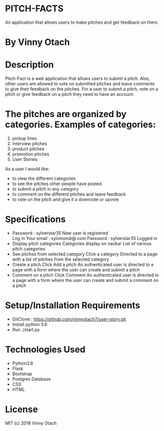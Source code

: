  # PITCH-FACTS
An application that allows users to make pitches and get feedback on them. 

 # By Vinny Otach

 # Description
Pitch-Fact  is a web application that allows users to submit a pitch. Also, other users are allowed to vote on submitted pitches and leave comments to give their feedback on the pitches. For a user to submit a pitch, vote on a pitch or give feedback on a pitch they need to have an account. 

 # The pitches are organized by categories. Examples of categories: 
<ol>
<li>pickup lines</li>
<li>interview pitches</li>
<li>product pitches</li>
<li>promotion pitches</li>
<li>User Stories</li>
</ol>
As a user I would like:
<ul>
<li>to view the different categories</li>
<li>to see the pitches other people have posted</li>
<li>to submit a pitch in any category</li>
<li>to comment on the different pitches and leave feedback</li>
<li>to vote on the pitch and give it a downvote or upvote</li>
</ul>

 # Specifications
 <ul>
<li>Password : sylverstar35	New user is registered</li>
Log in	Your email : sylomondi@.com
Password : sylverstar35	Logged in</li>
<li>Display pitch categories	Categories display on navbar	List of various pitch categories</li>
<li>See pitches from selected category	Click a category	Directed to a page with a list of pitches from the selected category</li>
<li>Create a pitch	Click Add a pitch	An authenticated user is directed to a page with a form where the user can create and submit a pitch</li>
<li>Comment on a pitch	Click Comment	An authenticated user is directed to a page with a form where the user can create and submit a comment on a pitch</li>
</ul>

 # Setup/Installation Requirements
- GitClone : https://github.com/vinnyotach7/user-story.git
- Install python 3.6
- Run ./start.py


# Technologies Used
<ul>
<li>Python3.6</li>
<li>Flask</li>
<li>Bootstrap</li>
<li>Postgres Database</li>
<li>CSS</li>
<li>HTML</li>
</ul>

# License
MIT (c) 2018 Vinny Otach